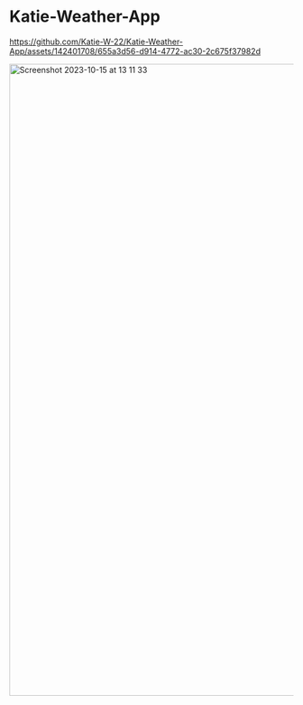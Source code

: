 # Katie-Weather-App

https://github.com/Katie-W-22/Katie-Weather-App/assets/142401708/655a3d56-d914-4772-ac30-2c675f37982d


<img width="1120" alt="Screenshot 2023-10-15 at 13 11 33" src="https://github.com/Katie-W-22/Katie-Weather-App/assets/142401708/db6eef08-f570-4f1e-b195-21097b918091">
